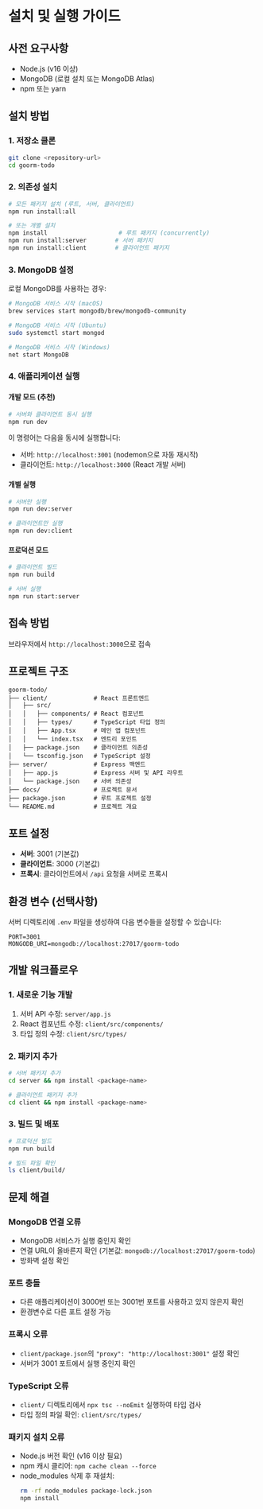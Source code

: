 # 설치 및 실행 가이드

## 사전 요구사항
- Node.js (v16 이상)
- MongoDB (로컬 설치 또는 MongoDB Atlas)
- npm 또는 yarn

## 설치 방법

### 1. 저장소 클론
```bash
git clone <repository-url>
cd goorm-todo
```

### 2. 의존성 설치
```bash
# 모든 패키지 설치 (루트, 서버, 클라이언트)
npm run install:all

# 또는 개별 설치
npm install                    # 루트 패키지 (concurrently)
npm run install:server        # 서버 패키지
npm run install:client        # 클라이언트 패키지
```

### 3. MongoDB 설정
로컬 MongoDB를 사용하는 경우:
```bash
# MongoDB 서비스 시작 (macOS)
brew services start mongodb/brew/mongodb-community

# MongoDB 서비스 시작 (Ubuntu)
sudo systemctl start mongod

# MongoDB 서비스 시작 (Windows)
net start MongoDB
```

### 4. 애플리케이션 실행

#### 개발 모드 (추천)
```bash
# 서버와 클라이언트 동시 실행
npm run dev
```

이 명령어는 다음을 동시에 실행합니다:
- 서버: `http://localhost:3001` (nodemon으로 자동 재시작)
- 클라이언트: `http://localhost:3000` (React 개발 서버)

#### 개별 실행
```bash
# 서버만 실행
npm run dev:server

# 클라이언트만 실행
npm run dev:client
```

#### 프로덕션 모드
```bash
# 클라이언트 빌드
npm run build

# 서버 실행
npm run start:server
```

## 접속 방법
브라우저에서 `http://localhost:3000`으로 접속

## 프로젝트 구조
```
goorm-todo/
├── client/             # React 프론트엔드
│   ├── src/
│   │   ├── components/ # React 컴포넌트
│   │   ├── types/      # TypeScript 타입 정의
│   │   ├── App.tsx     # 메인 앱 컴포넌트
│   │   └── index.tsx   # 엔트리 포인트
│   ├── package.json    # 클라이언트 의존성
│   └── tsconfig.json   # TypeScript 설정
├── server/             # Express 백엔드
│   ├── app.js          # Express 서버 및 API 라우트
│   └── package.json    # 서버 의존성
├── docs/               # 프로젝트 문서
├── package.json        # 루트 프로젝트 설정
└── README.md           # 프로젝트 개요
```

## 포트 설정
- **서버**: 3001 (기본값)
- **클라이언트**: 3000 (기본값)
- **프록시**: 클라이언트에서 `/api` 요청을 서버로 프록시

## 환경 변수 (선택사항)
서버 디렉토리에 `.env` 파일을 생성하여 다음 변수들을 설정할 수 있습니다:
```
PORT=3001
MONGODB_URI=mongodb://localhost:27017/goorm-todo
```

## 개발 워크플로우

### 1. 새로운 기능 개발
1. 서버 API 수정: `server/app.js`
2. React 컴포넌트 수정: `client/src/components/`
3. 타입 정의 수정: `client/src/types/`

### 2. 패키지 추가
```bash
# 서버 패키지 추가
cd server && npm install <package-name>

# 클라이언트 패키지 추가
cd client && npm install <package-name>
```

### 3. 빌드 및 배포
```bash
# 프로덕션 빌드
npm run build

# 빌드 파일 확인
ls client/build/
```

## 문제 해결

### MongoDB 연결 오류
- MongoDB 서비스가 실행 중인지 확인
- 연결 URL이 올바른지 확인 (기본값: `mongodb://localhost:27017/goorm-todo`)
- 방화벽 설정 확인

### 포트 충돌
- 다른 애플리케이션이 3000번 또는 3001번 포트를 사용하고 있지 않은지 확인
- 환경변수로 다른 포트 설정 가능

### 프록시 오류
- `client/package.json`의 `"proxy": "http://localhost:3001"` 설정 확인
- 서버가 3001 포트에서 실행 중인지 확인

### TypeScript 오류
- `client/` 디렉토리에서 `npx tsc --noEmit` 실행하여 타입 검사
- 타입 정의 파일 확인: `client/src/types/`

### 패키지 설치 오류
- Node.js 버전 확인 (v16 이상 필요)
- npm 캐시 클리어: `npm cache clean --force`
- node_modules 삭제 후 재설치:
  ```bash
  rm -rf node_modules package-lock.json
  npm install
  ```